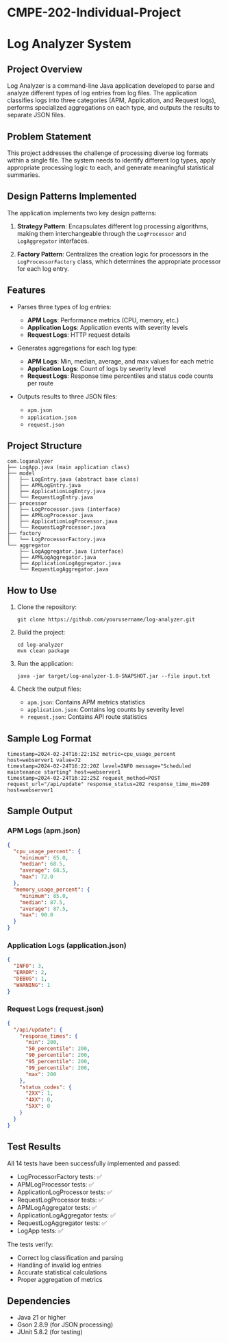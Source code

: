 # CMPE-202-Individual-Project

# Log Analyzer System

## Project Overview
Log Analyzer is a command-line Java application developed to parse and analyze different types of log entries from log files. The application classifies logs into three categories (APM, Application, and Request logs), performs specialized aggregations on each type, and outputs the results to separate JSON files.

## Problem Statement
This project addresses the challenge of processing diverse log formats within a single file. The system needs to identify different log types, apply appropriate processing logic to each, and generate meaningful statistical summaries.

## Design Patterns Implemented
The application implements two key design patterns:

1. **Strategy Pattern**: Encapsulates different log processing algorithms, making them interchangeable through the `LogProcessor` and `LogAggregator` interfaces.

2. **Factory Pattern**: Centralizes the creation logic for processors in the `LogProcessorFactory` class, which determines the appropriate processor for each log entry.

## Features
- Parses three types of log entries:
  - **APM Logs**: Performance metrics (CPU, memory, etc.)
  - **Application Logs**: Application events with severity levels
  - **Request Logs**: HTTP request details

- Generates aggregations for each log type:
  - **APM Logs**: Min, median, average, and max values for each metric
  - **Application Logs**: Count of logs by severity level
  - **Request Logs**: Response time percentiles and status code counts per route

- Outputs results to three JSON files:
  - `apm.json`
  - `application.json`
  - `request.json`

## Project Structure
```
com.loganalyzer
├── LogApp.java (main application class)
├── model
│   ├── LogEntry.java (abstract base class)
│   ├── APMLogEntry.java
│   ├── ApplicationLogEntry.java
│   └── RequestLogEntry.java
├── processor
│   ├── LogProcessor.java (interface)
│   ├── APMLogProcessor.java
│   ├── ApplicationLogProcessor.java
│   └── RequestLogProcessor.java
├── factory
│   └── LogProcessorFactory.java
└── aggregator
    ├── LogAggregator.java (interface)
    ├── APMLogAggregator.java
    ├── ApplicationLogAggregator.java
    └── RequestLogAggregator.java
```

## How to Use
1. Clone the repository:
   ```
   git clone https://github.com/yourusername/log-analyzer.git
   ```

2. Build the project:
   ```
   cd log-analyzer
   mvn clean package
   ```

3. Run the application:
   ```
   java -jar target/log-analyzer-1.0-SNAPSHOT.jar --file input.txt
   ```

4. Check the output files:
   - `apm.json`: Contains APM metrics statistics
   - `application.json`: Contains log counts by severity level
   - `request.json`: Contains API route statistics

## Sample Log Format
```
timestamp=2024-02-24T16:22:15Z metric=cpu_usage_percent host=webserver1 value=72
timestamp=2024-02-24T16:22:20Z level=INFO message="Scheduled maintenance starting" host=webserver1
timestamp=2024-02-24T16:22:25Z request_method=POST request_url="/api/update" response_status=202 response_time_ms=200 host=webserver1
```

## Sample Output
### APM Logs (apm.json)
```json
{
  "cpu_usage_percent": {
    "minimum": 65.0,
    "median": 68.5,
    "average": 68.5,
    "max": 72.0
  },
  "memory_usage_percent": {
    "minimum": 85.0,
    "median": 87.5,
    "average": 87.5,
    "max": 90.0
  }
}
```

### Application Logs (application.json)
```json
{
  "INFO": 3,
  "ERROR": 2,
  "DEBUG": 1,
  "WARNING": 1
}
```

### Request Logs (request.json)
```json
{
  "/api/update": {
    "response_times": {
      "min": 200,
      "50_percentile": 200,
      "90_percentile": 200,
      "95_percentile": 200,
      "99_percentile": 200,
      "max": 200
    },
    "status_codes": {
      "2XX": 1,
      "4XX": 0,
      "5XX": 0
    }
  }
}
```

## Test Results

All 14 tests have been successfully implemented and passed:

- LogProcessorFactory tests: ✅
- APMLogProcessor tests: ✅
- ApplicationLogProcessor tests: ✅
- RequestLogProcessor tests: ✅
- APMLogAggregator tests: ✅
- ApplicationLogAggregator tests: ✅
- RequestLogAggregator tests: ✅
- LogApp tests: ✅

The tests verify:
- Correct log classification and parsing
- Handling of invalid log entries
- Accurate statistical calculations
- Proper aggregation of metrics

## Dependencies
- Java 21 or higher
- Gson 2.8.9 (for JSON processing)
- JUnit 5.8.2 (for testing)
